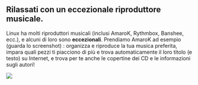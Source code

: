 <?php require("../../entete.php"); ?> <?php require("../../base.php"); ?>

<div id="corps">

<h2>Rilassati con un eccezionale riproduttore musicale.</h2>

<p>Linux ha molti riproduttori musicali (inclusi AmaroK, Rythmbox, Banshee, 
ecc.), e alcuni di loro sono <b>eccezionali</b>. Prendiamo AmaroK ad esempio 
(guarda lo screenshot) : organizza e riproduce la tua musica preferita, impara 
quali pezzi ti piacciono di più e trova automaticamente il loro titolo (e testo) 
su Internet, e trova per te anche le copertine dei CD e le informazioni sugli autori!</p>

<img src="Images/amarok.png" />

</div>


